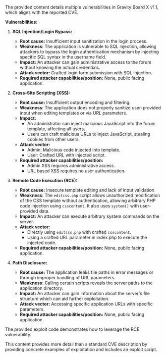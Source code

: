 The provided content details multiple vulnerabilities in Gravity Board X v1.1, which aligns with the reported CVE.

**Vulnerabilities:**

1.  **SQL Injection/Login Bypass:**
    *   **Root cause:** Insufficient input sanitization in the login process.
    *   **Weakness:** The application is vulnerable to SQL injection, allowing attackers to bypass the login authentication mechanism by injecting specific SQL syntax in the username field.
    *   **Impact:** An attacker can gain administrative access to the forum without knowing the actual credentials.
    *   **Attack vector:** Crafted login form submission with SQL injection.
    *   **Required attacker capabilities/position:** None, public facing application.

2.  **Cross-Site Scripting (XSS):**
    *   **Root cause:** Insufficient output encoding and filtering.
    *   **Weakness:** The application does not properly sanitize user-provided input when editing templates or via URL parameters.
    *   **Impact:**
        *   An administrator can inject malicious JavaScript into the forum template, affecting all users.
        *   Users can craft malicious URLs to inject JavaScript, stealing cookies from other users.
    *   **Attack vector:**
        *   Admin: Malicious code injected into template.
        *   User: Crafted URL with injected script.
    *  **Required attacker capabilities/position:**
        *  Admin XSS requires administrative access.
        *  URL based XSS requires no user authentication.

3.  **Remote Code Execution (RCE):**
    *   **Root cause:** Insecure template editing and lack of input validation.
    *   **Weakness:** The `editcss.php` script allows unauthorized modification of the CSS template without authentication, allowing arbitrary PHP code injection using `csscontent`. It also uses `system()` with user-provided data.
    *   **Impact:** An attacker can execute arbitrary system commands on the server.
    *   **Attack vector:**
        *   Directly using `editcss.php` with crafted `csscontent`.
        *   Using a crafted URL parameter in index.php to execute the injected code.
    *   **Required attacker capabilities/position:** None, public facing application.

4.  **Path Disclosure:**
    *   **Root cause:** The application leaks file paths in error messages or through improper handling of URL parameters.
    *   **Weakness:** Calling certain scripts reveals the server paths to the application directory.
    *   **Impact:** An attacker can gain information about the server's file structure which can aid further exploitation.
    *   **Attack vector:** Accessing specific application URLs with specific parameters.
    *   **Required attacker capabilities/position:** None, public facing application.

The provided exploit code demonstrates how to leverage the RCE vulnerability.

This content provides more detail than a standard CVE description by providing concrete examples of exploitation and includes an exploit script.